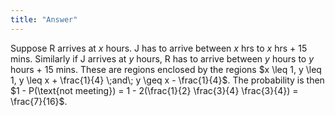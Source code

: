```yaml
---
title: "Answer"
---
```


Suppose R arrives at $x$ hours. J has to arrive between $x$ hrs to $x$ hrs + 15 mins. Similarly if J arrives at $y$ hours, R has to arrive between $y$ hours to $y$ hours + 15 mins. These are regions enclosed by the regions $x \leq 1, y \leq 1, y \leq x + \frac{1}{4} \;and\; y \geq x - \frac{1}{4}$. The probability is then $1 - P(\text{not meeting}) = 1 - 2(\frac{1}{2} \frac{3}{4} \frac{3}{4}) = \frac{7}{16}$.
